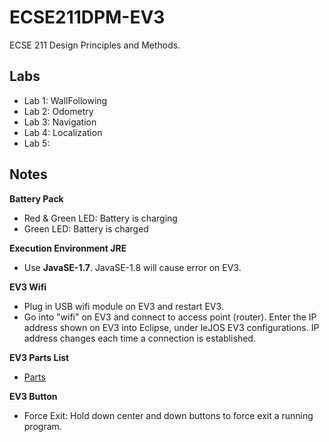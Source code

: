 # ECSE211DPM-EV3 #
ECSE 211 Design Principles and Methods.

## Labs ##
- Lab 1: WallFollowing
- Lab 2: Odometry
- Lab 3: Navigation
- Lab 4: Localization
- Lab 5:

## Notes ##
__Battery Pack__
- Red & Green LED: Battery is charging
- Green LED: Battery is charged

__Execution Environment JRE__
- Use __JavaSE-1.7__. JavaSE-1.8 will cause error on EV3.

__EV3 Wifi__
- Plug in USB wifi module on EV3 and restart EV3.
- Go into "wifi" on EV3 and connect to access point (router). Enter the IP address shown on EV3 into Eclipse, under leJOS EV3 configurations. IP address changes each time a connection is established.

__EV3 Parts List__
- [Parts](EV3-Parts-List.pdf)

__EV3 Button__
- Force Exit: Hold down center and down buttons to force exit a running program.
